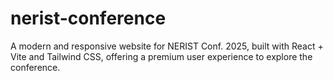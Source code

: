 # nerist-conference
A modern and responsive website for NERIST Conf. 2025, built with React  + Vite and Tailwind CSS, offering a premium user experience to explore the conference.
